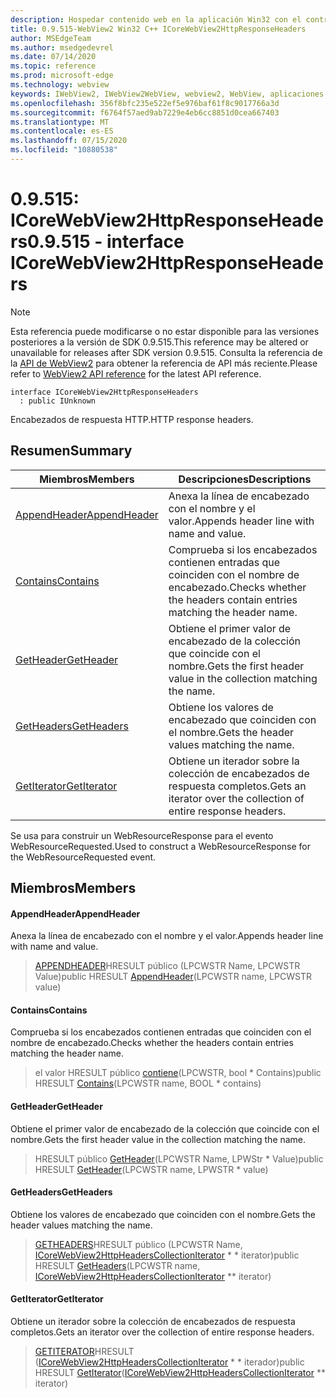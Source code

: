 ```yaml
---
description: Hospedar contenido web en la aplicación Win32 con el control Microsoft Edge WebView2
title: 0.9.515-WebView2 Win32 C++ ICoreWebView2HttpResponseHeaders
author: MSEdgeTeam
ms.author: msedgedevrel
ms.date: 07/14/2020
ms.topic: reference
ms.prod: microsoft-edge
ms.technology: webview
keywords: IWebView2, IWebView2WebView, webview2, WebView, aplicaciones Win32, Win32, Edge, ICoreWebView2, ICoreWebView2Controller, control de explorador, HTML Edge
ms.openlocfilehash: 356f8bfc235e522ef5e976baf61f8c9017766a3d
ms.sourcegitcommit: f6764f57aed9ab7229e4eb6cc8851d0cea667403
ms.translationtype: MT
ms.contentlocale: es-ES
ms.lasthandoff: 07/15/2020
ms.locfileid: "10880538"
---
```

# <span data-ttu-id="6a03f-104">0.9.515: ICoreWebView2HttpResponseHeaders</span><span class="sxs-lookup"><span data-stu-id="6a03f-104">0.9.515 - interface ICoreWebView2HttpResponseHeaders</span></span> 

> [!NOTE]
> <span data-ttu-id="6a03f-105">Esta referencia puede modificarse o no estar disponible para las versiones posteriores a la versión de SDK 0.9.515.</span><span class="sxs-lookup"><span data-stu-id="6a03f-105">This reference may be altered or unavailable for releases after SDK version 0.9.515.</span></span> <span data-ttu-id="6a03f-106">Consulta la referencia de la [API de WebView2](../../../webview2-api-reference.md) para obtener la referencia de API más reciente.</span><span class="sxs-lookup"><span data-stu-id="6a03f-106">Please refer to [WebView2 API reference](../../../webview2-api-reference.md) for the latest API reference.</span></span>

```
interface ICoreWebView2HttpResponseHeaders
  : public IUnknown
```

<span data-ttu-id="6a03f-107">Encabezados de respuesta HTTP.</span><span class="sxs-lookup"><span data-stu-id="6a03f-107">HTTP response headers.</span></span>

## <span data-ttu-id="6a03f-108">Resumen</span><span class="sxs-lookup"><span data-stu-id="6a03f-108">Summary</span></span>

 <span data-ttu-id="6a03f-109">Miembros</span><span class="sxs-lookup"><span data-stu-id="6a03f-109">Members</span></span>                        | <span data-ttu-id="6a03f-110">Descripciones</span><span class="sxs-lookup"><span data-stu-id="6a03f-110">Descriptions</span></span>
--------------------------------|---------------------------------------------
[<span data-ttu-id="6a03f-111">AppendHeader</span><span class="sxs-lookup"><span data-stu-id="6a03f-111">AppendHeader</span></span>](#appendheader) | <span data-ttu-id="6a03f-112">Anexa la línea de encabezado con el nombre y el valor.</span><span class="sxs-lookup"><span data-stu-id="6a03f-112">Appends header line with name and value.</span></span>
[<span data-ttu-id="6a03f-113">Contains</span><span class="sxs-lookup"><span data-stu-id="6a03f-113">Contains</span></span>](#contains) | <span data-ttu-id="6a03f-114">Comprueba si los encabezados contienen entradas que coinciden con el nombre de encabezado.</span><span class="sxs-lookup"><span data-stu-id="6a03f-114">Checks whether the headers contain entries matching the header name.</span></span>
[<span data-ttu-id="6a03f-115">GetHeader</span><span class="sxs-lookup"><span data-stu-id="6a03f-115">GetHeader</span></span>](#getheader) | <span data-ttu-id="6a03f-116">Obtiene el primer valor de encabezado de la colección que coincide con el nombre.</span><span class="sxs-lookup"><span data-stu-id="6a03f-116">Gets the first header value in the collection matching the name.</span></span>
[<span data-ttu-id="6a03f-117">GetHeaders</span><span class="sxs-lookup"><span data-stu-id="6a03f-117">GetHeaders</span></span>](#getheaders) | <span data-ttu-id="6a03f-118">Obtiene los valores de encabezado que coinciden con el nombre.</span><span class="sxs-lookup"><span data-stu-id="6a03f-118">Gets the header values matching the name.</span></span>
[<span data-ttu-id="6a03f-119">GetIterator</span><span class="sxs-lookup"><span data-stu-id="6a03f-119">GetIterator</span></span>](#getiterator) | <span data-ttu-id="6a03f-120">Obtiene un iterador sobre la colección de encabezados de respuesta completos.</span><span class="sxs-lookup"><span data-stu-id="6a03f-120">Gets an iterator over the collection of entire response headers.</span></span>

<span data-ttu-id="6a03f-121">Se usa para construir un WebResourceResponse para el evento WebResourceRequested.</span><span class="sxs-lookup"><span data-stu-id="6a03f-121">Used to construct a WebResourceResponse for the WebResourceRequested event.</span></span>

## <span data-ttu-id="6a03f-122">Miembros</span><span class="sxs-lookup"><span data-stu-id="6a03f-122">Members</span></span>

#### <span data-ttu-id="6a03f-123">AppendHeader</span><span class="sxs-lookup"><span data-stu-id="6a03f-123">AppendHeader</span></span> 

<span data-ttu-id="6a03f-124">Anexa la línea de encabezado con el nombre y el valor.</span><span class="sxs-lookup"><span data-stu-id="6a03f-124">Appends header line with name and value.</span></span>

> <span data-ttu-id="6a03f-125">[APPENDHEADER](#appendheader)HRESULT público (LPCWSTR Name, LPCWSTR Value)</span><span class="sxs-lookup"><span data-stu-id="6a03f-125">public HRESULT [AppendHeader](#appendheader)(LPCWSTR name, LPCWSTR value)</span></span>

#### <span data-ttu-id="6a03f-126">Contains</span><span class="sxs-lookup"><span data-stu-id="6a03f-126">Contains</span></span> 

<span data-ttu-id="6a03f-127">Comprueba si los encabezados contienen entradas que coinciden con el nombre de encabezado.</span><span class="sxs-lookup"><span data-stu-id="6a03f-127">Checks whether the headers contain entries matching the header name.</span></span>

> <span data-ttu-id="6a03f-128">el valor HRESULT público [contiene](#contains)(LPCWSTR, bool \* Contains)</span><span class="sxs-lookup"><span data-stu-id="6a03f-128">public HRESULT [Contains](#contains)(LPCWSTR name, BOOL \* contains)</span></span>

#### <span data-ttu-id="6a03f-129">GetHeader</span><span class="sxs-lookup"><span data-stu-id="6a03f-129">GetHeader</span></span> 

<span data-ttu-id="6a03f-130">Obtiene el primer valor de encabezado de la colección que coincide con el nombre.</span><span class="sxs-lookup"><span data-stu-id="6a03f-130">Gets the first header value in the collection matching the name.</span></span>

> <span data-ttu-id="6a03f-131">HRESULT público [GetHeader](#getheader)(LPCWSTR Name, LPWStr \* Value)</span><span class="sxs-lookup"><span data-stu-id="6a03f-131">public HRESULT [GetHeader](#getheader)(LPCWSTR name, LPWSTR \* value)</span></span>

#### <span data-ttu-id="6a03f-132">GetHeaders</span><span class="sxs-lookup"><span data-stu-id="6a03f-132">GetHeaders</span></span> 

<span data-ttu-id="6a03f-133">Obtiene los valores de encabezado que coinciden con el nombre.</span><span class="sxs-lookup"><span data-stu-id="6a03f-133">Gets the header values matching the name.</span></span>

> <span data-ttu-id="6a03f-134">[GETHEADERS](#getheaders)HRESULT público (LPCWSTR Name, [ICoreWebView2HttpHeadersCollectionIterator](icorewebview2httpheaderscollectioniterator.md) \* \* iterator)</span><span class="sxs-lookup"><span data-stu-id="6a03f-134">public HRESULT [GetHeaders](#getheaders)(LPCWSTR name, [ICoreWebView2HttpHeadersCollectionIterator](icorewebview2httpheaderscollectioniterator.md) \*\* iterator)</span></span>

#### <span data-ttu-id="6a03f-135">GetIterator</span><span class="sxs-lookup"><span data-stu-id="6a03f-135">GetIterator</span></span> 

<span data-ttu-id="6a03f-136">Obtiene un iterador sobre la colección de encabezados de respuesta completos.</span><span class="sxs-lookup"><span data-stu-id="6a03f-136">Gets an iterator over the collection of entire response headers.</span></span>

> <span data-ttu-id="6a03f-137">[GETITERATOR](#getiterator)HRESULT ([ICoreWebView2HttpHeadersCollectionIterator](icorewebview2httpheaderscollectioniterator.md) \* \* iterador)</span><span class="sxs-lookup"><span data-stu-id="6a03f-137">public HRESULT [GetIterator](#getiterator)([ICoreWebView2HttpHeadersCollectionIterator](icorewebview2httpheaderscollectioniterator.md) \*\* iterator)</span></span>

